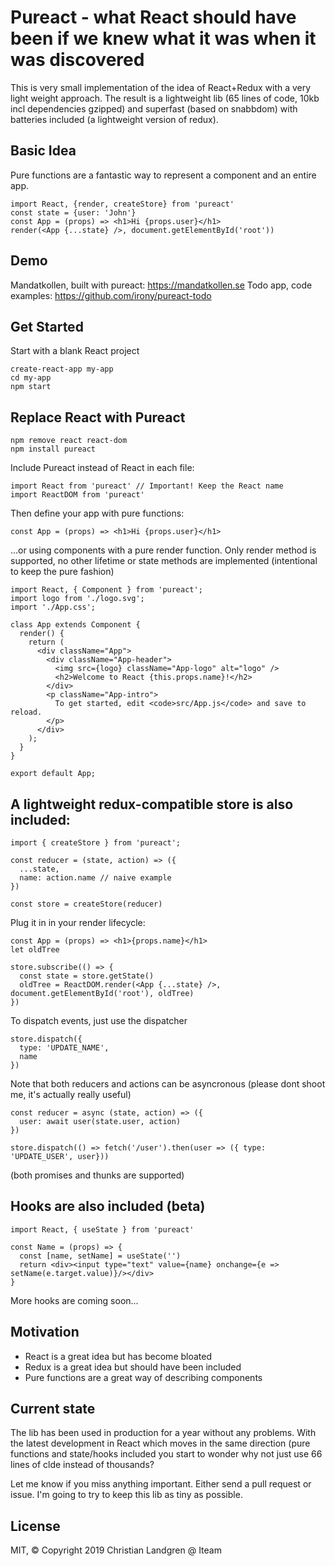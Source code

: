 # Pureact - what React should have been if we knew what it was when it was discovered

This is very small implementation of the idea of React+Redux with a very light weight approach. The result is a lightweight lib (65 lines of code, 10kb incl dependencies gzipped) and superfast (based on snabbdom) with batteries included (a lightweight version of redux). 

## Basic Idea

Pure functions are a fantastic way to represent a component and an entire app.

    import React, {render, createStore} from 'pureact'
    const state = {user: 'John'}
    const App = (props) => <h1>Hi {props.user}</h1>
    render(<App {...state} />, document.getElementById('root'))
    
## Demo

Mandatkollen, built with pureact: https://mandatkollen.se
Todo app, code examples: https://github.com/irony/pureact-todo
    
## Get Started

Start with a blank React project

    create-react-app my-app
    cd my-app
    npm start

## Replace React with Pureact

    npm remove react react-dom
    npm install pureact

Include Pureact instead of React in each file:

    import React from 'pureact' // Important! Keep the React name
    import ReactDOM from 'pureact'

Then define your app with pure functions:

    const App = (props) => <h1>Hi {props.user}</h1>

...or using components with a pure render function. Only render method is supported, no other lifetime or state methods are implemented (intentional to keep the pure fashion)

    import React, { Component } from 'pureact';
    import logo from './logo.svg';
    import './App.css';

    class App extends Component {
      render() {
        return (
          <div className="App">
            <div className="App-header">
              <img src={logo} className="App-logo" alt="logo" />
              <h2>Welcome to React {this.props.name}!</h2>
            </div>
            <p className="App-intro">
              To get started, edit <code>src/App.js</code> and save to reload.
            </p>
          </div>
        );
      }
    }

    export default App;

## A lightweight redux-compatible store is also included:

    import { createStore } from 'pureact';
    
    const reducer = (state, action) => ({
      ...state,
      name: action.name // naive example
    })

    const store = createStore(reducer)

Plug it in in your render lifecycle:

    const App = (props) => <h1>{props.name}</h1>
    let oldTree
    
    store.subscribe(() => {
      const state = store.getState()
      oldTree = ReactDOM.render(<App {...state} />, document.getElementById('root'), oldTree)
    })

To dispatch events, just use the dispatcher

    store.dispatch({
      type: 'UPDATE_NAME',
      name
    })

Note that both reducers and actions can be asyncronous (please dont shoot me, it's actually really useful)

    const reducer = async (state, action) => ({
      user: await user(state.user, action)
    })
    
    store.dispatch(() => fetch('/user').then(user => ({ type: 'UPDATE_USER', user}))

(both promises and thunks are supported)

## Hooks are also included (beta)
    
    import React, { useState } from 'pureact'
    
    const Name = (props) => {
      const [name, setName] = useState('')
      return <div><input type="text" value={name} onchange={e => setName(e.target.value)}/></div>
    }
    
More hooks are coming soon...

## Motivation

- React is a great idea but has become bloated
- Redux is a great idea but should have been included
- Pure functions are a great way of describing components

## Current state
The lib has been used in production for a year without any problems. With the latest development in React which moves in the same direction (pure functions and state/hooks included you start to wonder why not just use 66 lines of clde instead of thousands? 

Let me know if you miss anything important. Either send a pull request or issue. I'm going to try to keep this lib as tiny as possible.

## License

MIT, &copy; Copyright 2019 Christian Landgren @ Iteam
